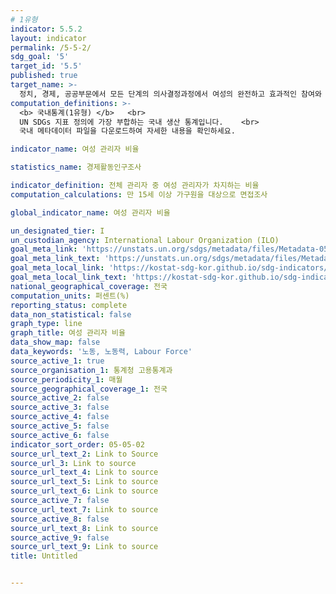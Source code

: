 ```yaml
---
# 1유형
indicator: 5.5.2
layout: indicator
permalink: /5-5-2/
sdg_goal: '5'
target_id: '5.5'
published: true
target_name: >-
  정치, 경제, 공공부문에서 모든 단계의 의사결정과정에서 여성의 완전하고 효과적인 참여와 리더십에 대한 평등한 기회를 보장
computation_definitions: >-
  <b> 국내통계(1유형) </b>   <br>
  UN SDGs 지표 정의에 가장 부합하는 국내 생산 통계입니다.    <br>
  국내 메타데이터 파일을 다운로드하여 자세한 내용을 확인하세요.

indicator_name: 여성 관리자 비율 

statistics_name: 경제활동인구조사

indicator_definition: 전체 관리자 중 여성 관리자가 차지하는 비율
computation_calculations: 만 15세 이상 가구원을 대상으로 면접조사 

global_indicator_name: 여성 관리자 비율

un_designated_tier: I
un_custodian_agency: International Labour Organization (ILO)
goal_meta_link: 'https://unstats.un.org/sdgs/metadata/files/Metadata-05-05-02.pdf'
goal_meta_link_text: 'https://unstats.un.org/sdgs/metadata/files/Metadata-05-05-02.pdf'
goal_meta_local_link: 'https://kostat-sdg-kor.github.io/sdg-indicators/public/data/Metadata-05-05-02_KOR.pdf'
goal_meta_local_link_text: 'https://kostat-sdg-kor.github.io/sdg-indicators/public/data/Metadata-05-05-02_KOR.pdf'
national_geographical_coverage: 전국
computation_units: 퍼센트(%)
reporting_status: complete
data_non_statistical: false
graph_type: line
graph_title: 여성 관리자 비율
data_show_map: false
data_keywords: '노동, 노동력, Labour Force'
source_active_1: true
source_organisation_1: 통계청 고용통계과
source_periodicity_1: 매월
source_geographical_coverage_1: 전국
source_active_2: false
source_active_3: false
source_active_4: false
source_active_5: false
source_active_6: false
indicator_sort_order: 05-05-02
source_url_text_2: Link to Source
source_url_3: Link to source
source_url_text_4: Link to source
source_url_text_5: Link to source
source_url_text_6: Link to source
source_active_7: false
source_url_text_7: Link to source
source_active_8: false
source_url_text_8: Link to source
source_active_9: false
source_url_text_9: Link to source
title: Untitled


---
```

